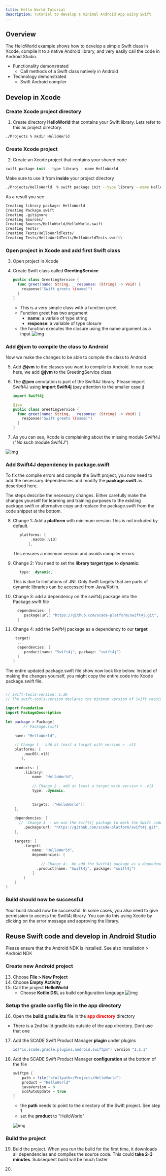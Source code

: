 ```yaml
---
title: Hello World Tutorial
description: Tutorial to develop a minimal Android App using Swift
---
```


## Overview
The HelloWorld example shows how to develop a simple Swift class in Xcode, compile it to a native Android library, and very easily call the code in Android Studio. 

- Functionality demonstrated
	- Call methods of a Swift class natively in Android
- Technology demonstrated
	- Swift Android compiler 


## Develop in Xcode

### Create Xcode project directory
1. Create directory **HelloWorld** that contains your Swift library. Lets refer to this as project directory.
	
```bash filename="Terminal"
./Projects % mkdir HelloWorld
```
	
### Create Xcode project 
2. Create an Xcode project that contains your shared code

```swift
swift package init --type library --name HelloWorld
```
Make sure to use it from  **inside** your project directory

```bash filename="Terminal"
./Projects/HelloWorld  % swift package init --type library --name HelloWorld
```
As a result you see

```bash filename="Terminal"
Creating library package: HelloWorld
Creating Package.swift
Creating .gitignore
Creating Sources/
Creating Sources/HelloWorld/HelloWorld.swift
Creating Tests/
Creating Tests/HelloWorldTests/
Creating Tests/HelloWorldTests/HelloWorldTests.swift\
```
### Open project in Xcode and add first Swift class

3. Open project in Xcode

4. Create Swift class called **GreetingService**

	```swift
	public class GreetingService {
	  func greet(name: String, _ response: (String) -> Void) {        
	    response("Swift greets \(name)")
	  }
	}
	```
	
	- This is a very simple class with a function greet
	- Function greet has two argument
		- **name**: a variale of type string
		- **response**: a variable of type closure 
	- the function executes the closure using the name argument as a input
![img](./../img/helloworld-xcode1.png)
### Add @jvm to compile the class to Android
Now we make the changes to be able to compile the class to Android

5. Add **@jvm** to the classes you want to compile to Android. In our case here, we add **@jvm** to the GreetingService class

6. The **@jvm** annotation is part of the Swift4J library. Please import Swift4J using **import Swift4j** (pay attention to the smaller case j)

	```swift
	import Swift4j
	
	@jvm
	public class GreetingService {
	  func greet(name: String, _ response: (String) -> Void) {
	    response("Swift greets \(name)")
	  }
	}
	```
7. As you can see, Xcode is complaining about the missing module Swift4J ("No such module Swif4J")

![img](./../img/helloworld-xcode2.png)

### Add Swift4J dependency in package.swift
To fix the compile errors and compile the Swift project, you now need to add the necessary dependencies and modify the **package.swift** as described here.

The steps describe the necessary changes. Either carefully make the changes yourself for learning and training purposes to the existing package.swift or alternative copy and replace the package.swift from the code snippet at the bottom.

8. Change 1: Add a **platform** with minimum version
This is not included by default.

	```swift
	   platforms: [
	        .macOS(.v13)
	       ],
	```
	This ensures a minimum version and avoids compiler errors. 

9. Change 2: You need to set the **library target type** to **dynamic**:

	```swift
	   type: .dynamic,
	```

	This is due to limitations of JNI. Only Swift targets that are parts of dynamic libraries can be accessed from Java/Kotlin.

10. Change 3: add a dependency on the swift4j package into the Package.swift file

	```swift
	  dependencies: [
	    .package(url: "https://github.com/scade-platform/swift4j.git", from: "1.2.1")
	  ]
	```
	
11. Change 4:  add the Swift4j package as a dependency to our **target**

	```swift
	.target(
	  ...
	  dependencies: [
	    .product(name: "Swift4j", package: "swift4j")              
	  ]
	)
	```

The entire updated package.swift file show now look like below. Instead of making the changes yourself, you might copy the entire code into Xcode package.swift file.

```swift

// swift-tools-version: 5.10
// The swift-tools-version declares the minimum version of Swift required to build this package.
 
import Foundation
import PackageDescription
 
let package = Package(
        // Package.swift
 
    name: "HelloWorld",
    
    // Change 1 - add at least a target with version > .v13
    platforms: [
        .macOS(.v13)
       ],
    
    products: [
        .library(
            name: "HelloWorld",
            
            // Change 2 - add at least a target with version > .v13
            type: .dynamic,
            
            
            targets: ["HelloWorld"])
    ],
 
    dependencies: [
      //  Change 3  - we use the Swift4j package to mark the Swift code that should be available on Android as Java API
        .package(url: "https://github.com/scade-platform/swift4j.git", from: "1.2.1")
    ],
 
    targets: [
        .target(
            name: "HelloWorld",
            dependencies: [
             
                // Change 4:  We add the Swift4j package as a dependency to our target
              .product(name: "Swift4j", package: "swift4j")
            ]
        )
    ]
)
```

### Build should now be successful
Your build should now be successful. In some cases, you also need to give permission to access the Swift4j library. You can do this using Xcode by clicking on the error message and approving the library.



## Reuse Swift code and develop in Android Studio

<Alert variant="info">

Please ensure that the Android NDK is installed. See also Installation > Android NDK

</Alert>

### Create new Android project
13. Choose **File > New Project**
14. Choose **Empty Activity**
15. Call the project **HelloWorld**
	- Choose **Kotlin DSL** as build configuration language
![img](./../img/helloworld_android_newprojectsettings2.png)

### Setup the gradle config file in the app directory
16. Open the **build.gradle.kts** file in the <span style="font-weight: bold;;color:red">app directory</span> directory
 - There is a 2nd build.gradle.kts outside of the app directory. Dont use that one

17. Add the SCADE Swift Product Manager **plugin** under plugins

	```gradle
	id("io.scade.gradle.plugins.android.swiftpm") version "1.1.1"
	```
18. Add the SCADE Swift Product Manager **configuration** at the bottom of the file

	```gradle
	swiftpm {
	    path = file("<fullpath>/Projects/HelloWorld")
	    product = "HelloWorld"
	    javaVersion = 8
	    scdAutoUpdate = true
	}	
	```

	 - the **path** needs to point to the directory of the Swift project. See step 1
	 - set the **product** to "HelloWorld"

	![img](./../img/helloworld_android_newprojectgradleconfig1a.png)

### Build the project
19. Buld the project. When you run the build for the first time, it downloads all dependencies and compiles the source code. This could **take 2-3 minutes**. Subsequent build will be much faster

20. 